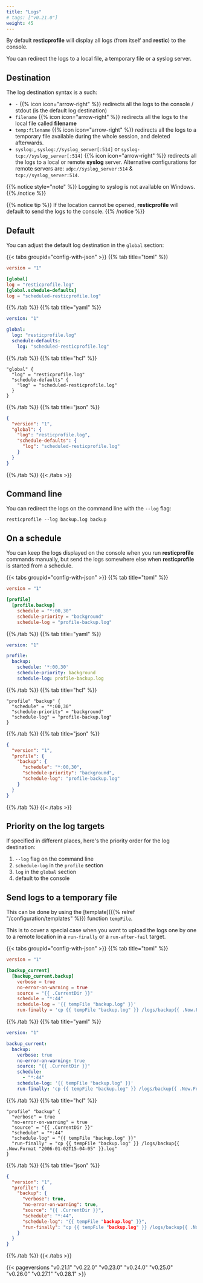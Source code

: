 ```yaml
---
title: "Logs"
# tags: ["v0.21.0"]
weight: 45
---
```


By default **resticprofile** will display all logs (from itself and **restic**) to the console.

You can redirect the logs to a local file, a temporary file or a syslog server.

## Destination

The log destination syntax is a such:
* `-` {{% icon icon="arrow-right" %}} redirects all the logs to the console / stdout (is the default log destination)
* `filename` {{% icon icon="arrow-right" %}} redirects all the logs to the local file called **filename**
* `temp:filename` {{% icon icon="arrow-right" %}} redirects all the logs to a temporary file available during the whole session, and deleted afterwards.
* `syslog:`, `syslog://syslog_server[:514]` or `syslog-tcp://syslog_server[:514]` {{% icon icon="arrow-right" %}} redirects all the logs to a local or remote **syslog** server. Alternative configurations for remote servers are: `udp://syslog_server:514` & `tcp://syslog_server:514`.

{{% notice style="note" %}}
Logging to syslog is not available on Windows.
{{% /notice %}}

{{% notice tip %}}
If the location cannot be opened, **resticprofile** will default to send the logs to the console.
{{% /notice %}}

## Default

You can adjust the default log destination in the `global` section:

{{< tabs groupid="config-with-json" >}}
{{% tab title="toml" %}}

```toml
version = "1"

[global]
log = "resticprofile.log"
[global.schedule-defaults]
log = "scheduled-resticprofile.log"
```

{{% /tab %}}
{{% tab title="yaml" %}}

```yaml
version: "1"

global:
  log: "resticprofile.log"
  schedule-defaults:
    log: "scheduled-resticprofile.log"
```

{{% /tab %}}
{{% tab title="hcl" %}}

```hcl
"global" {
  "log" = "resticprofile.log"
  "schedule-defaults" {
    "log" = "scheduled-resticprofile.log"
  }
}
```

{{% /tab %}}
{{% tab title="json" %}}

```json
{
  "version": "1",
  "global": {
    "log": "resticprofile.log",
    "schedule-defaults": {
      "log": "scheduled-resticprofile.log"
    }
  }
}
```

{{% /tab %}}
{{< /tabs >}}

## Command line

You can redirect the logs on the command line with the `--log` flag:

```shell
resticprofile --log backup.log backup
```

## On a schedule

You can keep the logs displayed on the console when you run **resticprofile** commands manually, but send the logs somewhere else when **resticprofile** is started from a schedule.


{{< tabs groupid="config-with-json" >}}
{{% tab title="toml" %}}

```toml
version = "1"

[profile]
  [profile.backup]
    schedule = "*:00,30"
    schedule-priority = "background"
    schedule-log = "profile-backup.log"
```

{{% /tab %}}
{{% tab title="yaml" %}}

```yaml
version: "1"

profile:
  backup:
    schedule: '*:00,30'
    schedule-priority: background
    schedule-log: profile-backup.log
```

{{% /tab %}}
{{% tab title="hcl" %}}

```hcl
"profile" "backup" {
  "schedule" = "*:00,30"
  "schedule-priority" = "background"
  "schedule-log" = "profile-backup.log"
}
```

{{% /tab %}}
{{% tab title="json" %}}

```json
{
  "version": "1",
  "profile": {
    "backup": {
      "schedule": "*:00,30",
      "schedule-priority": "background",
      "schedule-log": "profile-backup.log"
    }
  }
}
```

{{% /tab %}}
{{< /tabs >}}

## Priority on the log targets

If specified in different places, here's the priority order for the log destination:
1. `--log` flag on the command line
2. `schedule-log` in the `profile` section
3. `log` in the `global` section
4. default to the console

## Send logs to a temporary file

This can be done by using the [template]({{% relref "/configuration/templates" %}}) function `tempFile`.

This is to cover a special case when you want to upload the logs one by one to a remote location in a `run-finally` or a `run-after-fail` target.

{{< tabs groupid="config-with-json" >}}
{{% tab title="toml" %}}

```toml
version = "1"

[backup_current]
  [backup_current.backup]
    verbose = true
    no-error-on-warning = true
    source = "{{ .CurrentDir }}"
    schedule = "*:44"
    schedule-log = '{{ tempFile "backup.log" }}'
    run-finally = 'cp {{ tempFile "backup.log" }} /logs/backup{{ .Now.Format "2006-01-02T15-04-05" }}.log'
```

{{% /tab %}}
{{% tab title="yaml" %}}

```yaml
version: "1"

backup_current:
  backup:
    verbose: true
    no-error-on-warning: true
    source: "{{ .CurrentDir }}"
    schedule:
      - "*:44"
    schedule-log: '{{ tempFile "backup.log" }}'
    run-finally: 'cp {{ tempFile "backup.log" }} /logs/backup{{ .Now.Format "2006-01-02T15-04-05" }}.log'
```

{{% /tab %}}
{{% tab title="hcl" %}}

```hcl
"profile" "backup" {
  "verbose" = true
  "no-error-on-warning" = true
  "source" = "{{ .CurrentDir }}"
  "schedule" = "*:44"
  "schedule-log" = "{{ tempFile "backup.log" }}"
  "run-finally" = "cp {{ tempFile "backup.log" }} /logs/backup{{ .Now.Format "2006-01-02T15-04-05" }}.log"
}
```

{{% /tab %}}
{{% tab title="json" %}}

```json
{
  "version": "1",
  "profile": {
    "backup": {
      "verbose": true,
      "no-error-on-warning": true,
      "source": "{{ .CurrentDir }}",
      "schedule": "*:44",
      "schedule-log": "{{ tempFile "backup.log" }}",
      "run-finally": "cp {{ tempFile "backup.log" }} /logs/backup{{ .Now.Format "2006-01-02T15-04-05" }}.log"
    }
  }
}
```

{{% /tab %}}
{{< /tabs >}}

{{< pageversions "v0.21.1" "v0.22.0" "v0.23.0" "v0.24.0" "v0.25.0" "v0.26.0" "v0.27.1" "v0.28.1" >}}
